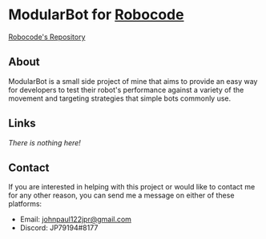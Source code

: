 # ModularBot for [Robocode](http://robocode.sourceforge.net/)
[Robocode's Repository](https://github.com/robo-code/robocode)

## About
ModularBot is a small side project of mine that aims to provide an easy way for developers to test their robot's performance against a variety of the movement and targeting strategies that simple bots commonly use.

## Links
*There is nothing here!*

## Contact
If you are interested in helping with this project or would like to contact me for any other reason, you can send me a message on either of these platforms:
* Email: johnpaul122jpr@gmail.com
* Discord: JP79194#8177
